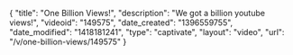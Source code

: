 {
    "title": "One Billion Views!",
    "description": "We got a billion youtube views!",
    "videoid": "149575",
    "date_created": "1396559755",
    "date_modified": "1418181241",
    "type": "captivate",
    "layout": "video",
    "url": "\/v\/one-billion-views\/149575"
}